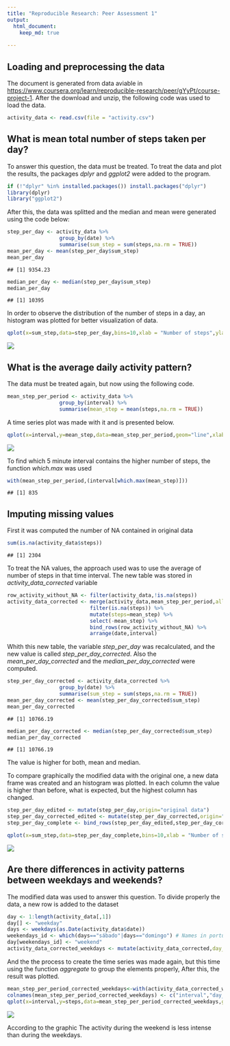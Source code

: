 ```yaml
---
title: "Reproducible Research: Peer Assessment 1"
output: 
  html_document:
    keep_md: true 
    
---
```




## Loading and preprocessing the data

The document is generated from data aviable in <https://www.coursera.org/learn/reproducible-research/peer/gYyPt/course-project-1>. After the download and unzip, the following code was used to load the data.


```r
activity_data <- read.csv(file = "activity.csv")
```

## What is mean total number of steps taken per day?
To answer this question, the data must be treated. To treat the data and plot the results, the packages *dplyr* and *ggplot2* were added to the program.


```r
if (!"dplyr" %in% installed.packages()) install.packages("dplyr")
library(dplyr)
library("ggplot2")
```

After this, the data was splitted and the median and mean  were generated using the code below:


```r
step_per_day <- activity_data %>%
                 group_by(date) %>%
                 summarise(sum_step = sum(steps,na.rm = TRUE))
mean_per_day <- mean(step_per_day$sum_step)
mean_per_day
```

```
## [1] 9354.23
```

```r
median_per_day <- median(step_per_day$sum_step)
median_per_day
```

```
## [1] 10395
```

In order to observe the distribution of the number of steps in a day, an histogram was plotted for better visualization of data.

```r
qplot(x=sum_step,data=step_per_day,bins=10,xlab = "Number of steps",ylab = "Frequency")
```

![](figure/unnamed-chunk-2-1.png)<!-- -->

## What is the average daily activity pattern?
The data must be treated again, but now using the following code.

```r
mean_step_per_period <- activity_data %>%
                 group_by(interval) %>%
                 summarise(mean_step = mean(steps,na.rm = TRUE))
```

A time series plot was made with it and is presented below.

```r
qplot(x=interval,y=mean_step,data=mean_step_per_period,geom="line",xlab="5 minute interval",ylab = "average number of steps")
```

![](figure/unnamed-chunk-4-1.png)<!-- -->

To find which 5 minute interval contains the higher number of steps, the function *which.max* was used

```r
with(mean_step_per_period,(interval[which.max(mean_step)]))
```

```
## [1] 835
```

## Imputing missing values

First it was computed the number of NA contained in original data


```r
sum(is.na(activity_data$steps))
```

```
## [1] 2304
```

To treat the NA values, the approach used was to use the average of number of steps in that time interval. The new table was stored in *activity_data_corrected* variable


```r
row_activity_without_NA <- filter(activity_data,!is.na(steps))
activity_data_corrected <- merge(activity_data,mean_step_per_period,all.x = TRUE) %>%
                           filter(is.na(steps)) %>%
                           mutate(steps=mean_step) %>%
                           select(-mean_step) %>%
                           bind_rows(row_activity_without_NA) %>%
                           arrange(date,interval)
```

Whith this new table, the variable *step_per_day* was recalculated, and the new value is called *step_per_day_corrected*. Also the *mean_per_day_corrected* and the *median_per_day_corrected* were computed. 



```r
step_per_day_corrected <- activity_data_corrected %>%
                 group_by(date) %>%
                 summarise(sum_step = sum(steps,na.rm = TRUE))
mean_per_day_corrected <- mean(step_per_day_corrected$sum_step)
mean_per_day_corrected
```

```
## [1] 10766.19
```

```r
median_per_day_corrected <- median(step_per_day_corrected$sum_step)
median_per_day_corrected
```

```
## [1] 10766.19
```
The value is higher for both, mean and median.

To compare graphically the modified data with the original one, a new data frame was created and an histogram was plotted. In each column the value is higher than before, what is expected, but the highest column has changed. 


```r
step_per_day_edited <- mutate(step_per_day,origin="original data")
step_per_day_corrected_edited <- mutate(step_per_day_corrected,origin="modified data")
step_per_day_complete <- bind_rows(step_per_day_edited,step_per_day_corrected_edited)

qplot(x=sum_step,data=step_per_day_complete,bins=10,xlab = "Number of steps",ylab = "Frequency",fill=origin)
```

![](figure/unnamed-chunk-9-1.png)<!-- -->

## Are there differences in activity patterns between weekdays and weekends?

The modified data was used to answer this question. To divide properly the data, a new row is added to the dataset


```r
day <- 1:length(activity_data[,1])
day[] <- "weekday"
days <- weekdays(as.Date(activity_data$date))
weekendays_id <- which(days=="sábado"|days=="domingo") # Names in portuguese
day[weekendays_id] <- "weekend"
activity_data_corrected_weekdays <- mutate(activity_data_corrected,day_type=day)
```

And the the  process to create the time series was made again, but this time using the function *aggregate* to group the elements properly, After this, the result was plotted.


```r
mean_step_per_period_corrected_weekdays<-with(activity_data_corrected_weekdays,aggregate.data.frame(as.numeric(steps),by=list(interval,day_type),sum))
colnames(mean_step_per_period_corrected_weekdays) <- c("interval","day_type","steps")
qplot(x=interval,y=steps,data=mean_step_per_period_corrected_weekdays,geom="line",facets = day_type~.,xlab="5 minute interval",ylab = "average number of steps")
```

![](figure/unnamed-chunk-11-1.png)<!-- -->

According to the graphic The activity during the weekend is less intense than during the weekdays.
